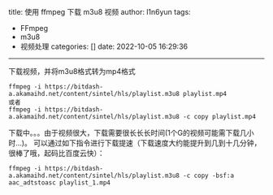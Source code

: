 title: 使用 ffmpeg 下载 m3u8 视频
author: l1n6yun
tags: 
 - FFmpeg
 - m3u8
 - 视频处理
categories: []
date: 2022-10-05 16:29:36
---
下载视频，并将m3u8格式转为mp4格式

```
ffmpeg -i https://bitdash-a.akamaihd.net/content/sintel/hls/playlist.m3u8 playlist.mp4
或者
ffmpeg -i https://bitdash-a.akamaihd.net/content/sintel/hls/playlist.m3u8 -c copy playlist.mp4
```

下载中。。。由于视频很大，下载需要很长长长时间(1个G的视频可能需下载几小时…)。
 可以通过如下指令进行下载提速（下载速度大约能提升到几到十几分钟，很棒了哦，起码比百度云快）：

```
ffmpeg -i https://bitdash-a.akamaihd.net/content/sintel/hls/playlist.m3u8 -c copy -bsf:a aac_adtstoasc playlist_1.mp4
```